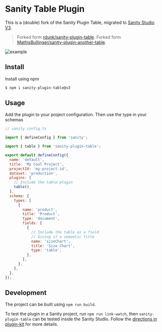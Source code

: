 # Sanity Table Plugin

This is a (double) fork of the Sanity Plugin Table, migrated to [Sanity Studio V3](https://beta.sanity.io/docs/platform/studio/v2-to-v3).

> Forked form [rdunk/sanity-plugin-table](https://github.com/rdunk/sanity-plugin-table).
> Forked form [MathisBullinger/sanity-plugin-another-table](https://github.com/MathisBullinger/sanity-plugin-another-table).

![example](https://user-images.githubusercontent.com/8467307/48703530-e369be00-ebeb-11e8-8299-14812461aee8.gif)

## Install

Install using npm

```bash
$ npm i sanity-plugin-table@v3
```

## Usage

Add the plugin to your project configuration. Then use the type in your schemas

```js
// sanity.config.ts

import { defineConfig } from 'sanity';

import { table } from 'sanity-plugin-table';

export default defineConfig({
  name: 'default',
  title: 'My Cool Project',
  projectId: 'my-project-id',
  dataset: 'production',
  plugins: [
    // Include the table plugin
    table(),
  ],
  schema: {
    types: [
      {
        name: 'product',
        title: 'Product',
        type: 'document',
        fields: [
          {
            // Include the table as a field
            // Giving it a semantic title
            name: 'sizeChart',
            title: 'Size Chart',
            type: 'table',
          },
        ],
      },
    ],
  },
});
```

## Development

The project can be built using `npm run build`.

To test the plugin in a Sanity project, run `npm run link-watch`, then `sanity-plugin-table` can be tested inside the Sanity Studio. Follow the [directions in plugin-kit](https://github.com/sanity-io/plugin-kit#testing-a-plugin-in-sanity-studio) for more details.
